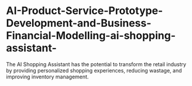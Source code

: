 # AI-Product-Service-Prototype-Development-and-Business-Financial-Modelling-ai-shopping-assistant-
The AI Shopping Assistant has the potential to transform the retail industry by providing personalized shopping experiences, reducing wastage, and improving inventory management.
